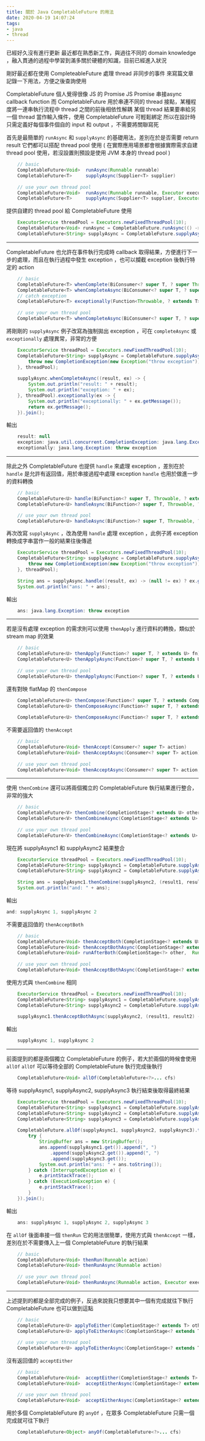 ```yaml
---
title: 關於 Java CompletableFuture 的用法
date: 2020-04-19 14:07:24
tags:
- java
- thread
---
```

已經好久沒有進行更新
最近都在熟悉新工作，與過往不同的 domain knowledge ，融入貫通的過程中學習到滿多關於硬體的知識，目前已經進入狀況

剛好最近都在使用 CompleteableFuture 處理 thread 非同步的事件
來寫篇文章記錄一下用法，方便之後查詢使用

CompletableFuture 個人覺得很像 JS 的 Promise
JS Promise 串接async callback function 
而 CompletableFuture 用於串連不同的 thread 接點，某種程度將一連串執行流程中 thread 之間的前後相依性解耦
某個 thread 結果要串給另一個 thread 當作輸入條件，使用 CompletableFuture 可輕鬆綁定
所以在設計時只需定義好每個事件個自的 input 和 output ，不需要將關聯寫死

首先是最簡單的 `runAsync` 和 `supplyAsync` 的基礎用法，差別在於是否需要 return result
它們都可以搭配 thread pool 使用 ( 在實際應用場景都會根據實際需求自建 thread pool 使用，若沒設置則預設是使用 JVM 本身的 thread pool )
```java 
    // basic
    CompletableFuture<Void>  runAsync(Runnable runnable)
    CompletableFuture<T>     supplyAsync(Supplier<T> supplier)
    
    // use your own thread pool
    CompletableFuture<Void>  runAsync(Runnable runnable, Executor executor)
    CompletableFuture<T>     supplyAsync(Supplier<T> supplier, Executor executor)

```

提供自建的 thread pool 給 CompletableFuture 使用
```java 
    ExecutorService threadPool = Executors.newFixedThreadPool(10);
    CompletableFuture<Void> runAsync = CompletableFuture.runAsync(() -> System.out.println("runAsync"), threadPool);
    CompletableFuture<String> supplyAsync = CompletableFuture.supplyAsync(() -> "supplyAsync", threadPool);

```
---
CompletableFuture 也允許在事件執行完成時 callback 取得結果，方便進行下一步的處理，而且在執行過程中發生 exception ，也可以攔截 exception 後執行特定的 action
```java
    // basic
    CompletableFuture<T> whenComplete(BiConsumer<? super T, ? super Throwable> action)
    CompletableFuture<T> whenCompleteAsync(BiConsumer<? super T, ? super Throwable> action)
    // catch exception
    CompletableFuture<T> exceptionally(Function<Throwable, ? extends T> fn)
    
    // use your own thread pool
    CompletableFuture<T> whenCompleteAsync(BiConsumer<? super T, ? super Throwable> action, Executor executor)
```

將剛剛的 `supplyAsync` 例子改寫為強制拋出 exception ，可在 `completeAsync` 或 `exceptionally` 處理異常，非常的方便
```java
    ExecutorService threadPool = Executors.newFixedThreadPool(10);
    CompletableFuture<String> supplyAsync = CompletableFuture.supplyAsync(() -> {
        throw new CompletionException(new Exception("throw exception"));
    }, threadPool);
    
    supplyAsync.whenCompleteAsync((result, ex) -> {
        System.out.println("result: " + result);
        System.out.println("exception: " + ex);
    }, threadPool).exceptionally(ex -> {
        System.out.println("exceptionally: " + ex.getMessage());
        return ex.getMessage();
    }).join();
```
輸出
```java
    result: null
    exception: java.util.concurrent.CompletionException: java.lang.Exception: throw exception
    exceptionally: java.lang.Exception: throw exception
```
---
除此之外 CompletableFuture 也提供 `handle` 來處理 exception ，差別在於 `handle` 是允許有返回值，用於串接過程中處理 exception
`handle` 也用於做進一步的資料轉換

```java
    // basic
    CompletableFuture<U> handle(BiFunction<? super T, Throwable, ? extends U> fn)
    CompletableFuture<U> handleAsync(BiFunction<? super T, Throwable, ? extends U> fn)

    // use your own thread pool
    CompletableFuture<U> handleAsync(BiFunction<? super T, Throwable, ? extends U> fn, Executor executor)
```

再次改寫 `supplyAsync` ，改為使用 `handle` 處理 exception ，此例子將 exception 轉換成字串當作一般的結果往後傳遞
```java
    ExecutorService threadPool = Executors.newFixedThreadPool(10);
    CompletableFuture<String> supplyAsync = CompletableFuture.supplyAsync(() -> {
        throw new CompletionException(new Exception("throw exception"));
    }, threadPool);
    
    String ans = supplyAsync.handle((result, ex) -> (null != ex) ? ex.getMessage() : result).join();
    System.out.println("ans: " + ans);
```
輸出
```java
    ans: java.lang.Exception: throw exception
```
---

若是沒有處理 exception 的需求則可以使用 `thenApply` 進行資料的轉換，類似於 stream map 的效果
```java
    // basic
    CompletableFuture<U> thenApply(Function<? super T, ? extends U> fn)
    CompletableFuture<U> thenApplyAsync(Function<? super T, ? extends U> fn)
    
    // use your own thread pool
    CompletableFuture<U> thenApplyAsync(Function<? super T, ? extends U> fn, Executor executor)
```

還有對映 flatMap 的 `thenCompose`
```java
    CompletableFuture<U> thenCompose(Function<? super T, ? extends CompletionStage<U>> fn)
    CompletableFuture<U> thenComposeAsync(Function<? super T, ? extends CompletionStage<U>> fn)
    
    CompletableFuture<U> thenComposeAsync(Function<? super T, ? extends CompletionStage<U>> fn, Executor executor)
```

不需要返回值的 `thenAccept` 
```java
    // basic
    CompletableFuture<Void> thenAccept(Consumer<? super T> action)
    CompletableFuture<Void> thenAcceptAsync(Consumer<? super T> action)
    
    // use your own thread pool
    CompletableFuture<Void> thenAcceptAsync(Consumer<? super T> action, Executor executor)
```
---

使用 `thenCombine` 還可以將兩個獨立的 CompletableFuture 執行結果進行整合，非常的強大
```java
    // basic
    CompletableFuture<V> thenCombine(CompletionStage<? extends U> other, BiFunction<? super T, ? super U, ? extends V> fn)
    CompletableFuture<V> thenCombineAsync(CompletionStage<? extends U> other, BiFunction<? super T, ? super U, ? extends V> fn)
    
    // use your own thread pool
    CompletableFuture<V> thenCombineAsync(CompletionStage<? extends U> other, BiFunction<? super T, ? super U, ? extends V> fn, Executor executor)
```

現在將 supplyAsync1 和 supplyAsync2 結果整合
```java
    ExecutorService threadPool = Executors.newFixedThreadPool(10);
    CompletableFuture<String> supplyAsync1 = CompletableFuture.supplyAsync(() -> "supplyAsync 1", threadPool);
    CompletableFuture<String> supplyAsync2 = CompletableFuture.supplyAsync(() -> "supplyAsync 2", threadPool);
    
    String ans = supplyAsync1.thenCombine(supplyAsync2, (result1, result2) -> result1 + ", " + result2).join();
    System.out.println("and: " + ans);
```
輸出
```java
and: supplyAsync 1, supplyAsync 2
```

不需要返回值的 `thenAcceptBoth`
```java
    // basic
    CompletableFuture<Void> thenAcceptBoth(CompletionStage<? extends U> other, BiConsumer<? super T, ? super U> action)
    CompletableFuture<Void> thenAcceptBothAsync(CompletionStage<? extends U> other, BiConsumer<? super T, ? super U> action)
    CompletableFuture<Void> runAfterBoth(CompletionStage<?> other,  Runnable action)
    
    // use your own thread pool
    CompletableFuture<Void> thenAcceptBothAsync(CompletionStage<? extends U> other, BiConsumer<? super T, ? super U> action, Executor executor)
```

使用方式與 `thenCombine` 相同
```java
    ExecutorService threadPool = Executors.newFixedThreadPool(10);
    CompletableFuture<String> supplyAsync1 = CompletableFuture.supplyAsync(() -> "supplyAsync 1", threadPool);
    CompletableFuture<String> supplyAsync2 = CompletableFuture.supplyAsync(() -> "supplyAsync 2", threadPool);
    
    supplyAsync1.thenAcceptBothAsync(supplyAsync2, (result1, result2) -> System.out.println(result1 + ", " + result2), threadPool).join();
```
輸出
```java
    supplyAsync 1, supplyAsync 2
```
---

前面提到的都是兩個獨立 CompletableFuture 的例子，若大於兩個的時候會使用 `allOf`
`allOf` 可以等待全部的 CompletableFuture 執行完成後執行 

```java
    CompletableFuture<Void> allOf(CompletableFuture<?>... cfs)
```
等待 supplyAsync1, supplyAsync2, supplyAsync3 執行結束後取得最終結果
```java
    ExecutorService threadPool = Executors.newFixedThreadPool(10);
    CompletableFuture<String> supplyAsync1 = CompletableFuture.supplyAsync(() -> "supplyAsync 1", threadPool);
    CompletableFuture<String> supplyAsync2 = CompletableFuture.supplyAsync(() -> "supplyAsync 2", threadPool);
    CompletableFuture<String> supplyAsync3 = CompletableFuture.supplyAsync(() -> "supplyAsync 3", threadPool);
    
    CompletableFuture.allOf(supplyAsync1, supplyAsync2, supplyAsync3).thenRun(() -> {
        try {
            StringBuffer ans = new StringBuffer();
            ans.append(supplyAsync1.get()).append(", ")
                .append(supplyAsync2.get()).append(", ")
                .append(supplyAsync3.get());
            System.out.println("ans: " + ans.toString());
        } catch (InterruptedException e) {
            e.printStackTrace();
        } catch (ExecutionException e) {
            e.printStackTrace();
        }
    }).join();
```
輸出
```java
    ans: supplyAsync 1, supplyAsync 2, supplyAsync 3
```
在 `allOf` 後面串接一個 `thenRun`
它的用法很簡單，使用方式與 `thenAccept` 一樣，差別在於不需要傳入上一個 CompletableFuture 的執行結果
```java
    // basic
    CompletableFuture<Void> thenRun(Runnable action)
    CompletableFuture<Void> thenRunAsync(Runnable action)
    
    // use your own thread pool
    CompletableFuture<Void> thenRunAsync(Runnable action, Executor executor)
```
---

上述提到的都是全部完成的例子，反過來說我只想要其中一個有完成就往下執行
CompletableFuture 也可以做到這點
```java
    // basic
    CompletableFuture<U> applyToEither(CompletionStage<? extends T> other, Function<? super T,U> fn)
    CompletableFuture<U> applyToEitherAsync(CompletionStage<? extends T> other, Function<? super T,U> fn)
    
    // use your own thread pool
    CompletableFuture<U> applyToEitherAsync(CompletionStage<? extends T> other, Function<? super T,U> fn, Executor executor)
```

沒有返回值的 `acceptEither`
```java
    // basic
    CompletableFuture<Void>  acceptEither(CompletionStage<? extends T> other, Consumer<? super T> action)
    CompletableFuture<Void>  acceptEitherAsync(CompletionStage<? extends T> other, Consumer<? super T> action)

    // use your own thread pool
    CompletableFuture<Void>  acceptEitherAsync(CompletionStage<? extends T> other, Consumer<? super T> action, Executor executor)
```

用於多個 CompletableFuture 的 `anyOf` ，在眾多 CompletableFuture 只需一個完成就可往下執行
```java
    CompletableFuture<Object> anyOf(CompletableFuture<?>... cfs)
```
